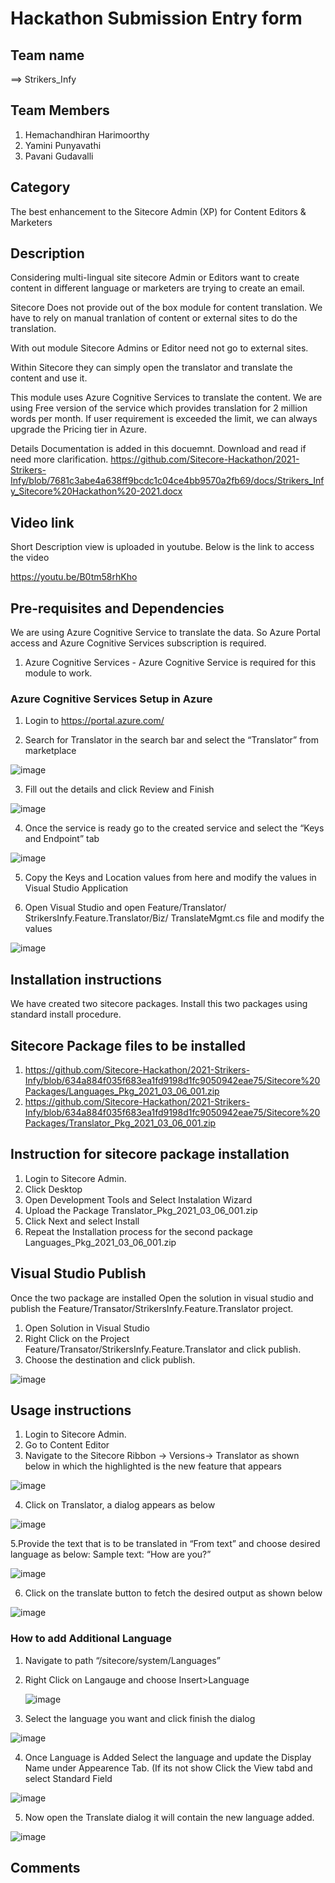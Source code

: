 # Hackathon Submission Entry form

## Team name
⟹ Strikers_Infy

## Team Members
1. Hemachandhiran Harimoorthy
2. Yamini Punyavathi
3. Pavani Gudavalli

## Category
The best enhancement to the Sitecore Admin (XP) for Content Editors & Marketers

## Description

Considering multi-lingual site sitecore Admin or Editors want to create content in different language or marketers are trying to create an email. 

Sitecore Does not provide out of the box module for content translation. We have to rely on manual tranlation of content or external sites to do the translation.

With out module Sitecore Admins or Editor need not go to external sites. 

Within Sitecore they can simply open the translator and translate the content and use it.

This module uses Azure Cognitive Services to translate the content. We are using Free version of the service which provides translation for 2 million words per month. 
If user requirement is exceeded the limit, we can always upgrade the Pricing tier in Azure.

Details Documentation is added in this docuemnt. Download and read if need more clarification.
https://github.com/Sitecore-Hackathon/2021-Strikers-Infy/blob/7681c3abe4a638ff9bcdc1c04ce4bb9570a2fb69/docs/Strikers_Infy_Sitecore%20Hackathon%20-2021.docx

## Video link
Short Description view is uploaded in youtube. Below is the link to access the video

https://youtu.be/B0tm58rhKho

## Pre-requisites and Dependencies

We are using Azure Cognitive Service to translate the data. So Azure Portal access and Azure Cognitive Services subscription is required. 

1. Azure Cognitive Services - Azure Cognitive Service is required for this module to work.

### Azure Cognitive Services Setup in Azure
1. Login to https://portal.azure.com/

2. Search for Translator in the search bar and select the “Translator” from marketplace

![image](https://user-images.githubusercontent.com/7092837/110209884-e53b1680-7eb4-11eb-9955-bf368962f6fe.png)

3. Fill out the details and click Review and Finish

![image](https://user-images.githubusercontent.com/7092837/110209901-f84de680-7eb4-11eb-910c-8ca32a9e842f.png)

4. Once the service is ready go to the created service and select the “Keys and Endpoint” tab

![image](https://user-images.githubusercontent.com/7092837/110209910-07cd2f80-7eb5-11eb-845d-c4702a25bac8.png)

5. Copy the Keys and Location values from here and modify the values in Visual Studio Application

6. Open Visual Studio and open Feature/Translator/ StrikersInfy.Feature.Translator/Biz/ TranslateMgmt.cs file and modify the values

![image](https://user-images.githubusercontent.com/7092837/110209919-203d4a00-7eb5-11eb-967e-246e79833611.png)


## Installation instructions

We have created two sitecore packages. Install this two packages using standard install procedure.

## Sitecore Package files to be installed 
1. https://github.com/Sitecore-Hackathon/2021-Strikers-Infy/blob/634a884f035f683ea1fd9198d1fc9050942eae75/Sitecore%20Packages/Languages_Pkg_2021_03_06_001.zip
2. https://github.com/Sitecore-Hackathon/2021-Strikers-Infy/blob/634a884f035f683ea1fd9198d1fc9050942eae75/Sitecore%20Packages/Translator_Pkg_2021_03_06_001.zip

## Instruction for sitecore package installation

1. Login to Sitecore Admin.
2. Click Desktop
3. Open Development Tools and Select Instalation Wizard
4. Upload the Package Translator_Pkg_2021_03_06_001.zip
5. Click Next and select Install
6. Repeat the Installation process for the second package Languages_Pkg_2021_03_06_001.zip

## Visual Studio Publish

Once the two package are installed Open the solution in visual studio and publish the Feature/Transator/StrikersInfy.Feature.Translator project.
1. Open Solution in Visual Studio 
2. Right Click on the Project Feature/Transator/StrikersInfy.Feature.Translator and click publish.
3. Choose the destination and click publish.

![image](https://user-images.githubusercontent.com/7092837/110210537-19fc9d00-7eb8-11eb-9272-4d0868d5af8b.png)


## Usage instructions
1. Login to Sitecore Admin.
2. Go to Content Editor
3. Navigate to the Sitecore Ribbon -> Versions-> Translator as shown below in which the highlighted is the new feature that appears

![image](https://user-images.githubusercontent.com/7092837/110210019-a194dc80-7eb5-11eb-81b1-0ab784cf0fb8.png)


4. Click on Translator, a dialog appears as below

![image](https://user-images.githubusercontent.com/7092837/110210032-b7a29d00-7eb5-11eb-8f68-eb4492bb8595.png)

5.Provide the text that is to be translated in “From text” and choose desired language as below: 
  Sample text: “How are you?”
  
  ![image](https://user-images.githubusercontent.com/7092837/110210048-d2751180-7eb5-11eb-81b3-eb65aa99af04.png)

6. Click on the translate button to fetch the desired output as shown below

  ![image](https://user-images.githubusercontent.com/7092837/110210061-ea4c9580-7eb5-11eb-9885-fe90521badca.png) 
  

### How to add Additional Language
1. Navigate to path “/sitecore/system/Languages”

2. Right Click on Langauge and choose Insert>Language

   ![image](https://user-images.githubusercontent.com/7092837/110210123-431c2e00-7eb6-11eb-9cf6-dd295a96a279.png)

3. Select the language you want and click finish the dialog

![image](https://user-images.githubusercontent.com/7092837/110210157-63e48380-7eb6-11eb-97aa-8f9a94ee2e04.png)

4. Once Language is Added Select the language and update the Display Name under Appearence Tab. (If its not show Click the View tabd and select Standard Field

![image](https://user-images.githubusercontent.com/7092837/110210215-9a220300-7eb6-11eb-9bfe-6212d9f53158.png)

5. Now open the Translate dialog it will contain the new language added.

![image](https://user-images.githubusercontent.com/7092837/110210265-d6edfa00-7eb6-11eb-83a1-1d6433b08bbc.png)

## Comments
